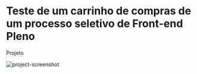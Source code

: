 # Teste de um carrinho de compras de um processo seletivo de Front-end Pleno
  Projeto
  
  ![project-screenshot](https://user-images.githubusercontent.com/66647120/105909678-a5a42380-6006-11eb-9101-832d6cd52448.png)
